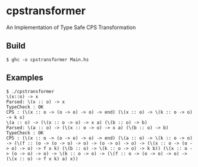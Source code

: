 # cpstransformer
An Implementation of Type Safe CPS Transformation 

## Build
```shell
$ ghc -o cpstransformer Main.hs
```
## Examples
```shell
$ ./cpstransformer
\(x::o) -> x
Parsed: \(x :: o) -> x
TypeCheck : OK
CPS : (\(x :: o -> (o -> o) -> o) -> end) (\(x :: o) -> \(k :: o -> o) -> k x) 
\(a :: o) -> (\(x :: o -> o) -> x a) (\(b :: o) -> b)
Parsed: \(a :: o) -> (\(x :: o -> o) -> x a) (\(b :: o) -> b)
TypeCheck : OK
CPS : (\(x :: o -> (o -> o) -> o) -> end) (\(a :: o) -> \(k :: o -> o) -> (\(f :: (o -> (o -> o) -> o) -> (o -> o) -> o) -> (\(x :: o -> (o -> o) -> o) -> f x k) (\(b :: o) -> \(k :: o -> o) -> k b)) (\(x :: o -> (o -> o) -> o) -> \(k :: o -> o) -> (\(f :: o -> (o -> o) -> o) -> (\(x :: o) -> f x k) a) x))
```
